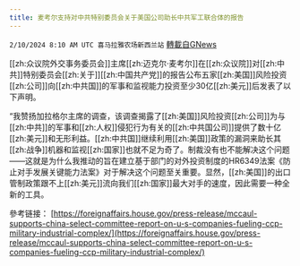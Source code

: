 ```yaml
---
title: 麦考尔支持对中共特别委员会关于美国公司助长中共军工联合体的报告
---
```

`2/10/2024 8:10 AM UTC 喜马拉雅农场新西兰站` [轉載自GNews](https://gnews.org/articles/2296964)

[[zh:众议院外交事务委员会]]主席[[zh:迈克尔·麦考尔]]在[[zh:众议院]]对[[zh:中共]]特别委员会[[zh:关于]][[zh:中国共产党]]的报告公布五家[[zh:美国]]风险投资[[zh:公司]]向[[zh:中共国]]的军事和监视能力投资至少30亿[[zh:美元]]后发表了以下声明。

“我赞扬加拉格尔主席的调查，该调查揭露了[[zh:美国]]风险投资[[zh:公司]]为与[[zh:中共]]的军事和[[zh:人权]]侵犯行为有关的[[zh:中共国公司]]提供了数十亿[[zh:美元]]和无形利益。[[zh:中共国]]继续利用[[zh:美国]]政策的漏洞来助长其[[zh:战争]]机器和监视[[zh:国家]]也就不足为奇了。制裁没有也不能解决这个问题——这就是为什么我推动的旨在建立基于部门的对外投资制度的HR6349法案《防止对手发展关键能力法案》对于解决这个问题至关重要。显然，[[zh:美国]]的出口管制政策跟不上[[zh:美元]]流向我们[[zh:国家]]最大对手的速度，因此需要一种全新的工具。

參考链接：
[https://foreignaffairs.house.gov/press-release/mccaul-supports-china-select-committee-report-on-u-s-companies-fueling-ccp-military-industrial-complex/](https://foreignaffairs.house.gov/press-release/mccaul-supports-china-select-committee-report-on-u-s-companies-fueling-ccp-military-industrial-complex/)





